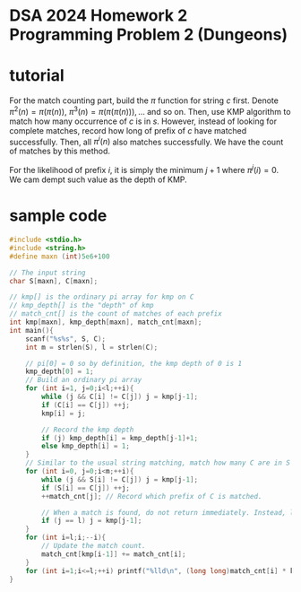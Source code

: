 # DSA 2024 Homework 2 Programming Problem 2 (Dungeons)
# tutorial
For the match counting part, build the $\pi$ function for string $c$ first. Denote $\pi^2(n) = \pi(\pi(n))$, $\pi^3(n) = \pi(\pi(\pi(n))), \dots$ and so on.
Then, use KMP algorithm to match how many occurrence of $c$ is in $s$. However, instead of looking for complete matches, record how long of prefix of $c$ have matched successfully. Then, all $\pi^i(n)$ also matches successfully. We have the count of matches by this method.

For the likelihood of prefix $i$, it is simply the minimum $j + 1$ where $\pi^j(i) = 0$. We cam dempt such value as the depth of KMP.

# sample code 
```c
#include <stdio.h>
#include <string.h>
#define maxn (int)5e6+100

// The input string
char S[maxn], C[maxn];

// kmp[] is the ordinary pi array for kmp on C
// kmp_depth[] is the "depth" of kmp
// match_cnt[] is the count of matches of each prefix
int kmp[maxn], kmp_depth[maxn], match_cnt[maxn];
int main(){
    scanf("%s%s", S, C);
    int m = strlen(S), l = strlen(C);

    // pi[0] = 0 so by definition, the kmp depth of 0 is 1
    kmp_depth[0] = 1;
    // Build an ordinary pi array
    for (int i=1, j=0;i<l;++i){
        while (j && C[i] != C[j]) j = kmp[j-1];
        if (C[i] == C[j]) ++j;
        kmp[i] = j;

        // Record the kmp depth
        if (j) kmp_depth[i] = kmp_depth[j-1]+1;
        else kmp_depth[i] = 1;
    }
    // Similar to the usual string matching, match how many C are in S
    for (int i=0, j=0;i<m;++i){
        while (j && S[i] != C[j]) j = kmp[j-1];
        if (S[i] == C[j]) ++j;
        ++match_cnt[j]; // Record which prefix of C is matched.

        // When a match is found, do not return immediately. Instead, look for more by continue matching
        if (j == l) j = kmp[j-1];
    }
    for (int i=l;i;--i){
        // Update the match count.
        match_cnt[kmp[i-1]] += match_cnt[i];
    }
    for (int i=1;i<=l;++i) printf("%lld\n", (long long)match_cnt[i] * kmp_depth[i-1]);
}
```
